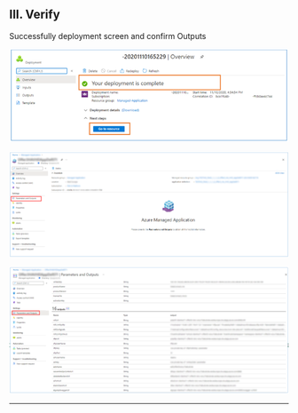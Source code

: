 ## III. Verify

Successfully deployment screen and confirm Outputs

![verify_1](imgs/verify_1.png "")

![verify_2](imgs/verify_2.png "")

![verify_3](imgs/verify_3.png "")

---

